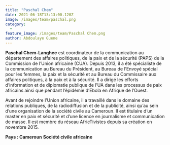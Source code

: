 ```yaml
---
title: "Paschal Chem"
date: 2021-06-18T13:13:00.120Z
image: /images/team/paschal.png
category:
  - 
feature_image: /images/team/Paschal Chem.png
author: Abdoulaye Guene
---
```

**Paschal Chem-Langhee** est coordinateur de la communication au département des affaires politiques, de la paix et de la sécurité (PAPS) de la Commission de l’Union africaine (CUA). Depuis 2013, il a été spécialiste de la communication au Bureau du Président, au Bureau de l’Envoyé spécial pour les femmes, la paix et la sécurité et au Bureau du Commissaire aux affaires politiques, à la paix et à la sécurité. Il a dirigé les efforts d’information et de diplomatie publique de l’UA dans les processus de paix africains ainsi que pendant l’épidémie d’Ebola en Afrique de l’Ouest.

Avant de rejoindre l’Union africaine, il a travaillé dans le domaine des relations publiques, de la radiodiffusion et de la publicité, ainsi qu’au sein d’une organisation de la société civile au Cameroun. Il est titulaire d’un master en paix et sécurité et d’une licence en journalisme et communication de masse. Il est membre du réseau AfricTivistes depuis sa création en novembre 2015. 


**Pays : Cameroun**
**Société civile africaine**
